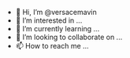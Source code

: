 - 👋 Hi, I’m @versacemavin
- 👀 I’m interested in ...
- 🌱 I’m currently learning ...
- 💞️ I’m looking to collaborate on ...
- 📫 How to reach me ...

<!---
versacemavin/versacemavin is a ✨ special ✨ repository because its `README.md` (this file) appears on your GitHub profile.
You can click the Preview link to take a look at your changes.
--->
